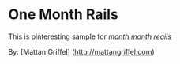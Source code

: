# One Month Rails

This is pinteresting sample for
[*month month reails*](http://onemonthsrails.com)

By: [Mattan Griffel] (http://mattangriffel.com)